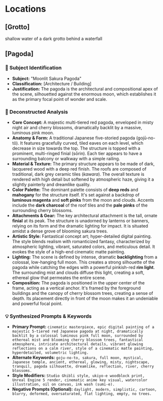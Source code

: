 # Locations

## [Grotto]

shallow water of a dark grotto behind a waterfall

## [Pagoda]

### 🎯 Subject Identification
* **Subject:** "Moonlit Sakura Pagoda"
* **Classification:** [Architecture / Building]
* **Justification:** The pagoda is the architectural and compositional apex of the scene, silhouetted against the enormous moon, which establishes it as the primary focal point of wonder and scale.

### 🔬 Deconstructed Analysis
* **Core Concept:** A majestic multi-tiered red pagoda, enveloped in misty night air and cherry blossoms, dramatically backlit by a massive, luminous pink moon.
* **Anatomy & Form:** A traditional Japanese five-storied pagoda (gojū-no-tō). It features gracefully curved, tiled eaves on each level, which decrease in size towards the top. The structure is topped with a prominent, multi-ringed finial (sōrin). Each tier appears to have a surrounding balcony or walkway with a simple railing.
* **Material & Texture:** The primary structure appears to be made of dark, lacquered wood with a deep red finish. The roofs are composed of traditional, dark grey ceramic tiles (*kawara*). The overall texture is rendered with high detail but softened by atmospheric haze, giving it a slightly painterly and dreamlike quality.
* **Color Palette:** The dominant palette consists of **deep reds** and **mahogany** for the structure itself. It's set against a backdrop of **luminous magenta** and **soft pinks** from the moon and clouds. Accents include the **dark charcoal** of the roof tiles and the **pale pinks** of the surrounding cherry blossoms.
* **Attachments & Gear:** The key architectural attachment is the tall, ornate **finial** at its peak. The structure is unadorned by lanterns or banners, relying on its form and the dramatic lighting for impact. It is situated amidst a dense grove of blooming sakura trees.
* **Artistic Style:** Fantastical concept art; hyper-detailed digital painting. The style blends realism with romanticized fantasy, characterized by atmospheric lighting, vibrant, saturated colors, and meticulous detail. It evokes the style of a high-end cinematic matte painting.
* **Lighting:** The scene is defined by intense, dramatic **backlighting** from a colossal, low-hanging full moon. This creates a strong silhouette of the pagoda while catching the edges with a powerful pinkish-red **rim light**. The surrounding mist and clouds diffuse this light, creating a soft, ethereal glow that permeates the entire scene.
* **Composition:** The pagoda is positioned in the upper center of the frame, acting as a vertical anchor. It's framed by the foreground buildings and the canopy of cherry blossom trees, creating a sense of depth. Its placement directly in front of the moon makes it an undeniable and powerful focal point.

### 💡 Synthesized Prompts & Keywords
* **Primary Prompt:** `cinematic masterpiece, epic digital painting of a majestic 5-tiered red Japanese pagoda at night, dramatically backlit by a colossal luminous pink full moon, surrounded by ethereal mist and blooming cherry blossom trees, fantastical atmosphere, intricate architectural details, vibrant glowing reflections on a calm river, style of a cinematic matte painting, hyperdetailed, volumetric lighting.`
* **Alternate Keywords:** `goju-no-to, sakura, full moon, mystical, Japanese temple, ancient, ethereal, glowing, misty, nightscape, tranquil, pagoda silhouette, dreamlike, reflection, river, cherry blossoms.`
* **Style Modifiers:** `Studio Ghibli style, ukiyo-e woodblock print, Unreal Engine 5 render, cinematic anime key visual, watercolor illustration, oil on canvas, ink wash (sumi-e).`
* **Negative Prompts (Optional):** `daylight, modern, simplistic, cartoon, blurry, deformed, oversaturated, flat lighting, empty, no trees.`
